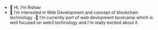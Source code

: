 - 👋 Hi, I’m Rishav
- 👀 I’m interested in Web Development and concept of blockchain technology
-🌱 I’m currently part of web devlopment bootcamp which is well focused on web3 technology and i'm really excited about it 
<!--- 📫 How to reach me ...
--->

